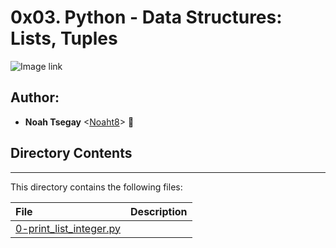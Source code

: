 # 0x03. Python - Data Structures: Lists, Tuples

![Image link](https://i.imgflip.com/2gnd76.jpg)

## Author:
* **Noah Tsegay** <[Noaht8](https://github.com/Noaht8)>  &#128511;

## Directory Contents
___

This directory contains the following files:

|File| Description|
|:-------|:-------|
|[0-print_list_integer.py](0-print_list_integer.py)||
